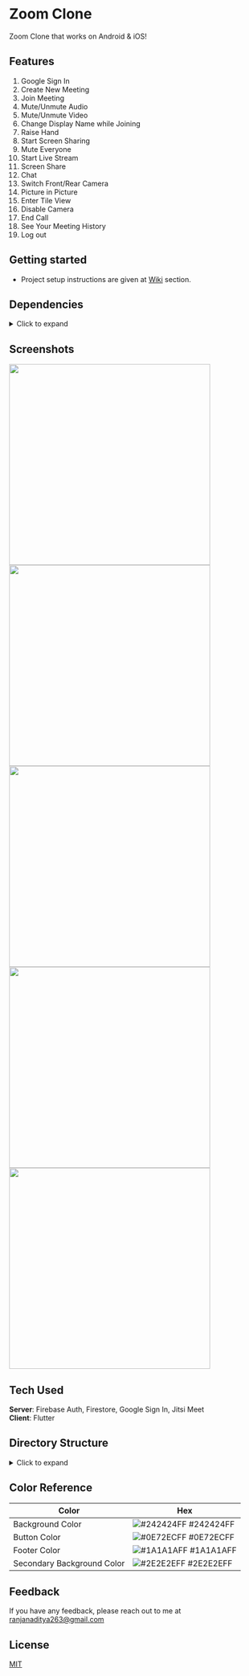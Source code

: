 # Zoom Clone

Zoom Clone that works on Android & iOS! 

## Features
1. Google Sign In
2. Create New Meeting
3. Join Meeting
4. Mute/Unmute Audio
5. Mute/Unmute Video
6. Change Display Name while Joining
7. Raise Hand
8. Start Screen Sharing
9. Mute Everyone
10. Start Live Stream
11. Screen Share
12. Chat
13. Switch Front/Rear Camera
14. Picture in Picture
15. Enter Tile View
16. Disable Camera
17. End Call
18. See Your Meeting History
19. Log out

## Getting started 
* Project setup instructions are given at [Wiki](https://github.com/aditya263/Zoom-Clone/wiki/Getting%E2%80%90Started) section.

## Dependencies
<details>
     <summary> Click to expand </summary>
     
* [intl](https://pub.dev/packages/intl)
* [firebase_auth](https://pub.dev/packages/firebase_auth)
* [firebase_core](https://pub.dev/packages/firebase_core).
* [google_sign_in](https://pub.dev/packages/google_sign_in)
* [cloud_firestore](https://pub.dev/packages/cloud_firestore)
* [cupertino_icons](https://pub.dev/packages/cupertino_icons)
* [jitsi_meet_flutter_sdk](https://pub.dev/packages/jitsi_meet_flutter_sdk)
     
</details>

## Screenshots

<img src="https://github.com/user-attachments/assets/3c1c1873-a495-4af5-984d-3bd613dd67ef" height="400"/> <img src="https://github.com/user-attachments/assets/24bead5a-2071-45ce-90c7-e4afebcca2a8" height="400"/> <img src="https://github.com/user-attachments/assets/03a612f7-2981-4081-b893-71530aebc8a3" height="400"/> <img src="https://github.com/user-attachments/assets/5bf446e7-aef7-4286-98eb-44136f191bc9" height="400"/> <img src="https://github.com/user-attachments/assets/86d5636c-1747-4f97-9f08-7d8edb50fa00" height="400"/>

## Tech Used
**Server**: Firebase Auth, Firestore, Google Sign In, Jitsi Meet <br>
**Client**: Flutter

## Directory Structure
<details>
     <summary> Click to expand </summary>
  
```
|-- lib
|   |-- resources
|   |   |-- auth_methods.dart
|   |   |-- firestore_methods.dart
|   |   |-- jitsi_meet_methods.dart
|   |-- main.dart
|   |-- screens
|   |   |-- history_meeting_screen.dart
|   |   |-- home_screen.dart
|   |   |-- login_screen.dart
|   |   |-- meeting_screen.dart
|   |   |-- video_call_screen.dart
|   |-- utils
|   |   |-- colors.dart
|   |   |-- utils.dart
|   |-- widgets
|   |   |-- custom_button.dart
|   |   |-- home_meeting_button.dart
|   |   |-- meeting_option.dart
|-- pubspec.yaml
```

</details>

## Color Reference

| Color             | Hex                                                                |
| ----------------- | ------------------------------------------------------------------ |
| Background Color | ![#242424FF](https://via.placeholder.com/10/242424FF?text=+) #242424FF |
| Button Color | ![#0E72ECFF](https://via.placeholder.com/10/0E72ECFF?text=+) #0E72ECFF |
| Footer Color | ![#1A1A1AFF](https://via.placeholder.com/10/1A1A1AFF?text=+) #1A1A1AFF |
| Secondary Background Color | ![#2E2E2EFF](https://via.placeholder.com/10/242424FF?text=+) #2E2E2EFF |
    
## Feedback

If you have any feedback, please reach out to me at ranjanaditya263@gmail.com

## License

[MIT](https://choosealicense.com/licenses/mit/)

